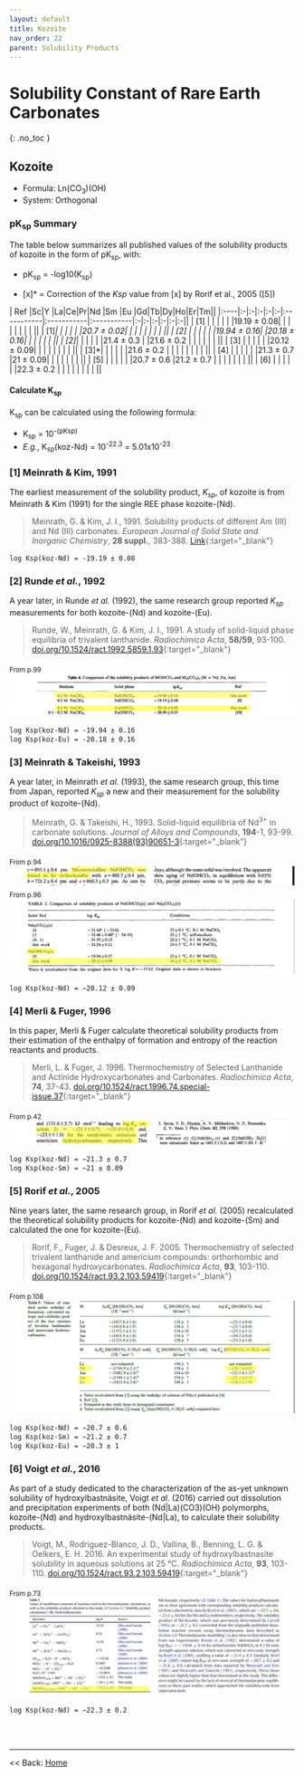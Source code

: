 ```yaml
---
layout: default
title: Kozoite
nav_order: 22
parent: Solubility Products
---
```

<!-- markdownlint-disable MD014 MD022 MD025 MD033 MD040 -->
# Solubility Constant of Rare Earth Carbonates
{: .no_toc }

## Kozoite

* Formula: Ln(CO<sub>3</sub>)(OH)
* System: Orthogonal

### pK<sub>sp</sub> Summary

The table below summarizes all published values of the solubility products of kozoite in the form of pK<sub>sp</sub>, with:
* pK<sub>sp</sub> = -log10(K<sub>sp</sub>)

* [x]* = Correction of the <em>Ksp</em> value from [x] by Rorif et al., 2005 ([5])

| Ref |Sc|Y |La|Ce|Pr|Nd          |Sm          |Eu          |Gd|Tb|Dy|Ho|Er|Tm||
|:----|:-|:-|:-|:-|:-|:-----------|:-----------|:-----------|:-|:-|:-|:-|:-|:-||
| [1] |  |  |  |  |  |19.19 ± 0.08|            |            |  |  |  |  |  |  ||
| [1]*|  |  |  |  |  |20.7  ± 0.02|            |            |  |  |  |  |  |  ||
| [2] |  |  |  |  |  |19.94 ± 0.16|            |20.18 ± 0.16|  |  |  |  |  |  ||
| [2]*|  |  |  |  |  |21.4  ± 0.3 |            |21.6  ± 0.2 |  |  |  |  |  |  ||
| [3] |  |  |  |  |  |20.12 ± 0.09|            |            |  |  |  |  |  |  ||
| [3]*|  |  |  |  |  |21.6  ± 0.2 |            |            |  |  |  |  |  |  ||
| [4] |  |  |  |  |  |21.3  ± 0.7 |21    ± 0.09|            |  |  |  |  |  |  ||
| [5] |  |  |  |  |  |20.7  ± 0.6 |21.2  ± 0.7 |            |  |  |  |  |  |  ||
| [6] |  |  |  |  |  |22.3  ± 0.2 |            |            |  |  |  |  |  |  ||

#### Calculate K<sub>sp</sub>

K<sub>sp</sub> can be calculated using the following formula:
* K<sub>sp</sub> = 10<sup>-(pKsp)</sup>
* <i>E.g.</i>, K<sub>sp</sub>(koz-Nd) = 10<sup>-22.3</sup> = 5.01x10<sup>-23</sup>

### [1] Meinrath & Kim, 1991
The earliest measurement of the solubility product, <em>K<sub>sp</sub></em>, of kozoite is from Meinrath & Kim (1991) for the single REE phase kozoite-(Nd).

> Meinrath, G. & Kim, J. I., 1991. Solubility products of different Am (III) and Nd (III) carbonates. <em>European Journal of Solid State and Inorganic Chemistry</em>, <b>28 suppl.</b>, 383-388. [Link](https://inis.iaea.org/search/search.aspx?orig_q=RN:23006758){:target="_blank"}

  ```
  log Ksp(koz-Nd) = -19.19 ± 0.08
  ```

### [2] Runde <i>et al.</i>, 1992
A year later, in Runde <i>et al.</i> (1992), the same research group reported <em>K<sub>sp</sub></em> measurements for both kozoite-(Nd) and kozoite-(Eu).

> Runde, W., Meinrath, G. & Kim, J. I., 1991. A study of solid-liquid phase equilibria of trivalent lanthanide. <em>Radiochimica Acta</em>, <b>58/59</b>, 93-100. [doi.org/10.1524/ract.1992.5859.1.93](https://doi.org/10.1524/ract.1992.5859.1.93){:target="_blank"}

<sub>From p.99</sub>
![Section of paper with the Ksp value](../../images/1992_Runde_etal_Ksp.png)

  ```
  log Ksp(koz-Nd) = -19.94 ± 0.16
  log Ksp(koz-Eu) = -20.18 ± 0.16
  ```

### [3] Meinrath & Takeishi, 1993
A year later, in Meinrath <i>et al.</i> (1993), the same research group, this time from Japan, reported <em>K<sub>sp</sub></em> a new and their measurement for the solubility product of kozoite-(Nd).

> Meinrath, G. & Takeishi, H., 1993. Solid-liquid equilibria of Nd<sup>3+</sup> in carbonate solutions. <em>Journal of Alloys and Compounds</em>, <b>194</b>-1, 93-99. [doi.org/10.1016/0925-8388(93)90651-3](https://doi.org/10.1016/0925-8388(93)90651-3){:target="_blank"}

<sub>From p.94</sub>
![Section of paper with identifying the Ln(CO3)(OH) phase as orthorhombic, so likely kozoite](images/1993_Meinrach_&_Takeishi_koz_id.png)
<sub>From p.96</sub>
![Section of paper with the Ksp value](../../images/1993_Meinrach_&_Takeishi_Ksp.png)


  ```
  log Ksp(koz-Nd) = −20.12 ± 0.09
  ```

### [4] Merli & Fuger, 1996
In this paper, Merli & Fuger calculate theoretical solubility products from their estimation of the enthalpy of formation and entropy of the reaction reactants and products. 

> Merli, L. & Fuger, J. 1996. Thermochemistry of Selected Lanthanide and Actinide Hydroxycarbonates and Carbonates. <em>Radiochimica Acta</em>, <b>74</b>, 37-43. [doi.org/10.1524/ract.1996.74.special-issue.37](https://doi.org/10.1524/ract.1996.74.special-issue.37){:target="_blank"}

<sub>From p.42</sub>
![Section of paper with the Ksp values](../../images/1996_Merli_&_Fugi_Ksp.png)

```
log Ksp(koz-Nd) = −21.3 ± 0.7
log Ksp(koz-Sm) = −21 ± 0.09
```

### [5] Rorif <i>et al.</i>, 2005
Nine years later, the same research group, in Rorif <i>et al.</i> (2005) recalculated the theoretical solubility products for kozoite-(Nd) and kozoite-(Sm) and calculated the one for kozoite-(Eu). 

> Rorif, F., Fuger, J. & Desreux, J. F. 2005. Thermochemistry of selected trivalent lanthanide and americium compounds: orthorhombic and hexagonal hydroxycarbonates. <em>Radiochimica Acta</em>, <b>93</b>, 103-110. [doi.org/10.1524/ract.93.2.103.59419](https://doi.org/10.1524/ract.93.2.103.59419){:target="_blank"}

<sub>From p.108</sub>
![Section of paper with the Ksp values](../../images/2005_Rorif_etal_Ksp.png)

```
log Ksp(koz-Nd) = −20.7 ± 0.6
log Ksp(koz-Sm) = −21.2 ± 0.7
log Ksp(koz-Eu) = −20.3 ± 1
```

### [6] Voigt <i>et al.</i>, 2016
As part of a study dedicated to the characterization of the as-yet unknown solubility of hydroxylbastnäsite, Voigt <i>et al.</i> (2016) carried out dissolution and precipitation experiments of both (Nd|La)(CO3)(OH) polymorphs, kozoite-(Nd) and hydroxylbastnäsite-(Nd|La), to calculate their solubility products.

> Voigt, M., Rodriguez-Blanco, J. D., Vallina, B., Benning, L. G. & Oelkers, E. H. 2016. An experimental study of hydroxylbastnasite solubility in aqueous
solutions at 25 °C. <em>Radiochimica Acta</em>, <b>93</b>, 103-110. [doi.org/10.1524/ract.93.2.103.59419](https://doi.org/10.1524/ract.93.2.103.59419){:target="_blank"}

<sub>From p.73</sub>
![Section of paper with the Ksp values](../../images/2016_Voigt_etal_Ksp.png)

```
log Ksp(koz-Nd) = −22.3 ± 0.2
```

<br /><br />

---

<< Back: [Home](index.md)
